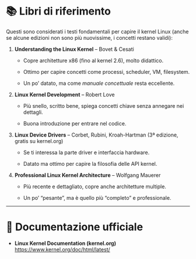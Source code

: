 # 📚 Libri di riferimento

Questi sono considerati i testi fondamentali per capire il kernel Linux (anche se alcune edizioni non sono più nuovissime, i concetti restano validi):

1. **Understanding the Linux Kernel** – Bovet & Cesati
    
    - Copre architetture x86 (fino al kernel 2.6), molto didattico.
        
    - Ottimo per capire concetti come processi, scheduler, VM, filesystem.
        
    - Un po’ datato, ma come _manuale concettuale_ resta eccellente.
        
2. **Linux Kernel Development** – Robert Love
    
    - Più snello, scritto bene, spiega concetti chiave senza annegare nei dettagli.
        
    - Buona introduzione per entrare nel codice.
        
3. **Linux Device Drivers** – Corbet, Rubini, Kroah-Hartman (3ª edizione, gratis su kernel.org)
    
    - Se ti interessa la parte driver e interfaccia hardware.
        
    - Datato ma ottimo per capire la filosofia delle API kernel.
        
4. **Professional Linux Kernel Architecture** – Wolfgang Mauerer
    
    - Più recente e dettagliato, copre anche architetture multiple.
        
    - Un po’ “pesante”, ma è quello più “completo” e professionale.
        

---

# 📖 Documentazione ufficiale

- **Linux Kernel Documentation (kernel.org)**  
    https://www.kernel.org/doc/html/latest/